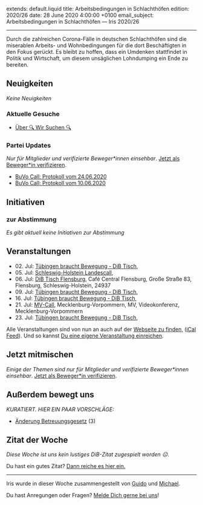 
extends: default.liquid
title: Arbeitsbedingungen in Schlachthöfen
edition: 2020/26
date: 28 June 2020 4:00:00 +0100
email_subject: Arbeitsbedingungen in Schlachthöfen — Iris 2020/26

---
Durch die zahlreichen Corona-Fälle in deutschen Schlachthöfen sind die miserablen Arbeits- und Wohnbedingungen für die dort Beschäftigten in den Fokus gerückt. Es bleibt zu hoffen, dass ein Umdenken stattfindet in Politik und Wirtschaft, um diesem unsäglichen Lohndumping ein Ende zu bereiten.

## Neuigkeiten

_Keine Neuigkeiten_

### Aktuelle Gesuche

 - [Über 🔍 Wir Suchen 🔍](https://marktplatz.bewegung.jetzt/t/ueber-wir-suchen/8837)

### Partei Updates

_Nur für Mitglieder und verifizierte Beweger\*innen einsehbar_. [Jetzt als Beweger\*in verifizieren](https://bewegung.jetzt/bewegerin-werden/).

 - [BuVo Call: Protokoll vom 24.06.2020](https://marktplatz.bewegung.jetzt/t/buvo-call-protokoll-vom-24-06-2020/34685)
 - [BuVo Call: Protokoll vom 10.06.2020](https://marktplatz.bewegung.jetzt/t/buvo-call-protokoll-vom-10-06-2020/34634)

## Initiativen

### zur Abstimmung
_Es gibt aktuell keine Initiativen zur Abstimmung_

## Veranstaltungen

 - 02.&nbsp;Jul: [Tübingen braucht Bewegung - DiB Tisch](https://bewegung.jetzt/veranstaltungen/tuebingen-braucht-bewegung-dib-tisch-2-2020-07-02/), 
 - 05.&nbsp;Jul: [Schleswig-Holstein Landescall](https://bewegung.jetzt/veranstaltungen/schleswig-holstein-landescall/), 
 - 06.&nbsp;Jul: [DiB Tisch Flensburg](https://bewegung.jetzt/veranstaltungen/dib-tisch-flensburg/), Café Central Flensburg, Große Straße 83, Flensburg, Schleswig-Holstein, 24937
 - 09.&nbsp;Jul: [Tübingen braucht Bewegung - DiB Tisch](https://bewegung.jetzt/veranstaltungen/tuebingen-braucht-bewegung-dib-tisch-2-2020-07-09/), 
 - 16.&nbsp;Jul: [Tübingen braucht Bewegung - DiB Tisch](https://bewegung.jetzt/veranstaltungen/tuebingen-braucht-bewegung-dib-tisch-2-2020-07-16/), 
 - 21.&nbsp;Jul: [MV-Call](https://bewegung.jetzt/veranstaltungen/mv-call/), Mecklenburg-Vorpommern, MV, Videokonferenz, Mecklenburg-Vorpommern
 - 23.&nbsp;Jul: [Tübingen braucht Bewegung - DiB Tisch](https://bewegung.jetzt/veranstaltungen/tuebingen-braucht-bewegung-dib-tisch-2-2020-07-23/), 


Alle Veranstaltungen sind von nun an auch auf der [Webseite zu finden](https://bewegung.jetzt/veranstaltungen/), ([iCal Feed](https://bewegung.jetzt/?ical=1)). Und so kannst [Du eine eigene Veranstaltung einreichen](https://marktplatz.bewegung.jetzt/t/eine-veranstaltung-auf-der-webseite-einreichen/21379).

## Jetzt mitmischen

_Einige der Themen sind nur für Mitglieder und verifizierte Beweger\*innen einsehbar_. [Jetzt als Beweger\*in verifizieren](https://bewegung.jetzt/bewegerin-werden/).


## Außerdem bewegt uns

_KURATIERT. HIER EIN PAAR VORSCHLÄGE:_
 - [Änderung Betreuungsgesetz](https://marktplatz.bewegung.jetzt/t/aenderung-betreuungsgesetz/34670) (3)

## Zitat der Woche
_Diese Woche ist uns kein lustiges DiB-Zitat zugespielt worden ☹._

Du hast ein gutes Zitat? [Dann reiche es hier ein.](https://marktplatz.bewegung.jetzt/t/lustige-dib-zitate/10175)


---

Iris wurde in dieser Woche zusammengestellt von [Guido](https://marktplatz.bewegung.jetzt/u/Guido/) und [Michael](https://marktplatz.bewegung.jetzt/u/MichaelVoss/).

Du hast Anregungen oder Fragen? [Melde Dich gerne bei uns](https://marktplatz.bewegung.jetzt/t/neu-iris-die-woechtliche-zusammenfasssung-zum-sonntagsbrunch/10990)!

